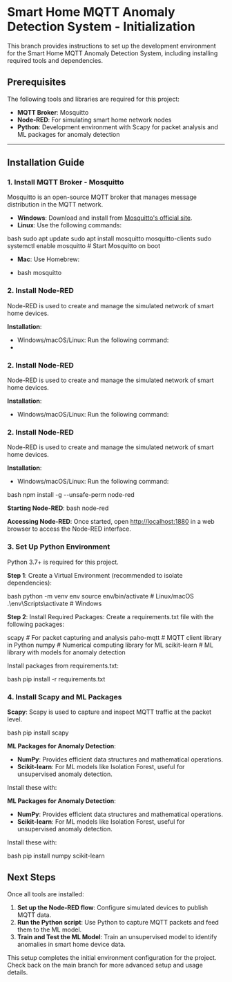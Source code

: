 # Smart Home MQTT Anomaly Detection System - Initialization

This branch provides instructions to set up the development environment for the Smart Home MQTT Anomaly Detection System, including installing required tools and dependencies.

## Prerequisites

The following tools and libraries are required for this project:
- **MQTT Broker**: Mosquitto
- **Node-RED**: For simulating smart home network nodes
- **Python**: Development environment with Scapy for packet analysis and ML packages for anomaly detection

---

## Installation Guide

### 1. Install MQTT Broker - Mosquitto
Mosquitto is an open-source MQTT broker that manages message distribution in the MQTT network.

- **Windows**: Download and install from [Mosquitto's official site](https://mosquitto.org/download/).
- **Linux**: Use the following commands:
  
bash
  sudo apt update
  sudo apt install mosquitto mosquitto-clients
  sudo systemctl enable mosquitto  # Start Mosquitto on boot

- **Mac**: Use Homebrew:

- bash
mosquitto



### 2. Install Node-RED
Node-RED is used to create and manage the simulated network of smart home devices.

**Installation**:
- Windows/macOS/Linux: Run the following command:
- 
### 2. Install Node-RED
Node-RED is used to create and manage the simulated network of smart home devices.

**Installation**:
- Windows/macOS/Linux: Run the following command:
  

### 2. Install Node-RED
Node-RED is used to create and manage the simulated network of smart home devices.

**Installation**:
- Windows/macOS/Linux: Run the following command:
  
bash
  npm install -g --unsafe-perm node-red
    

**Starting Node-RED**:
bash
node-red



**Accessing Node-RED**: Once started, open [http://localhost:1880](http://localhost:1880) in a web browser to access the Node-RED interface.

### 3. Set Up Python Environment
Python 3.7+ is required for this project.

**Step 1**: Create a Virtual Environment (recommended to isolate dependencies):

bash
python -m venv env
source env/bin/activate   # Linux/macOS
.\env\Scripts\activate    # Windows



**Step 2**: Install Required Packages: Create a requirements.txt file with the following packages:

scapy         # For packet capturing and analysis
paho-mqtt     # MQTT client library in Python
numpy         # Numerical computing library for ML
scikit-learn  # ML library with models for anomaly detection


Install packages from requirements.txt:

bash
pip install -r requirements.txt


### 4. Install Scapy and ML Packages
**Scapy**: Scapy is used to capture and inspect MQTT traffic at the packet level.

bash
pip install scapy




**ML Packages for Anomaly Detection**:

- **NumPy**: Provides efficient data structures and mathematical operations.
- **Scikit-learn**: For ML models like Isolation Forest, useful for unsupervised anomaly detection.

Install these with:



**ML Packages for Anomaly Detection**:

- **NumPy**: Provides efficient data structures and mathematical operations.
- **Scikit-learn**: For ML models like Isolation Forest, useful for unsupervised anomaly detection.

Install these with:

bash
pip install numpy scikit-learn




## Next Steps
Once all tools are installed:

1. **Set up the Node-RED flow**: Configure simulated devices to publish MQTT data.
2. **Run the Python script**: Use Python to capture MQTT packets and feed them to the ML model.
3. **Train and Test the ML Model**: Train an unsupervised model to identify anomalies in smart home device data.

This setup completes the initial environment configuration for the project. Check back on the main branch for more advanced setup and usage details.










  

  
